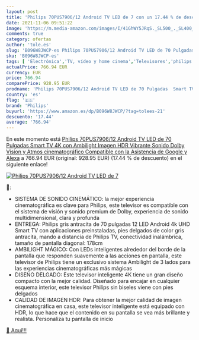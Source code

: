 ```yaml
---
layout: post
title: 'Philips 70PUS7906/12 Android TV LED de 7 con un 17.44 % de descuento'
date: 2021-11-06 09:51:22
image: 'https://m.media-amazon.com/images/I/41GhWY5JRqS._SL500_._SL400_.jpg'
comments: true
category: ofertas
author: 'tole.es'
slug: 'B096W8JWCP-es Philips 70PUS7906/12 Android TV LED de 70 Pulgadas Smart...'
sku: 'B096W8JWCP-es'
tags: [ 'Electrónica','TV, vídeo y home cinema','Televisores','philips','smart','tv', ]
actualPrice: 766.94 EUR
currency: EUR
price: 766.94
comparePrice: 928.95 EUR
prodname: 'Philips 70PUS7906/12 Android TV LED de 70 Pulgadas  Smart TV 4K con Ambilight  Imagen HDR Vibrante  Sonido Dolby Vision y Atmos cinematográfico  Compatible con la Asistencia de Google y Alexa'
country: 'es'
flag: '🇪🇸'
brand: 'Philips'
buyurl: 'https://www.amazon.es/dp/B096W8JWCP/?tag=tolees-21'
descuento: '17.44'
average: '766.94'
---
```


En este momento está [Philips 70PUS7906/12 Android TV LED de 70 Pulgadas  Smart TV 4K con Ambilight  Imagen HDR Vibrante  Sonido Dolby Vision y Atmos cinematográfico  Compatible con la Asistencia de Google y Alexa](https://www.amazon.es/dp/B096W8JWCP/?tag=tolees-21) a 766.94 EUR (original: 928.95 EUR) (17.44 %  de descuento) en el siguiente enlace!

[![Philips 70PUS7906/12 Android TV LED de 7](https://m.media-amazon.com/images/I/41GhWY5JRqS._SL500_._SL400_.jpg)](https://www.amazon.es/dp/B096W8JWCP/?tag=tolees-21)

🔎:

- SISTEMA DE SONIDO CINEMÁTICO: la mejor experiencia cinematográfica es clave para Philips, este televisor es compatible con el sistema de visión y sonido premium de Dolby, experiencia de sonido multidimensional, clara y profunda
- ENTREGA: Philips gris antracita de 70 pulgadas 12 LED Android 4k UHD Smart TV con aplicaciones preinstaladas, pies delgados de color gris antracita, mando a distancia de Philips TV, conectividad inalámbrica, tamaño de pantalla diagonal: 178cm
- AMBILIGHT MÁGICO: Con LEDs inteligentes alrededor del borde de la pantalla que responden suavemente a las acciones en pantalla, este televisor de Philips tiene un exclusivo sistema Ambilight de 3 lados para las experiencias cinematográficas más mágicas
- DISEÑO DELGADO: Este televisor inteligente 4K tiene un gran diseño compacto con la mejor calidad. Diseñado para encajar en cualquier esquema interior, este televisor Philips sin biseles viene con pies delgados
- CALIDAD DE IMAGEN HDR: Para obtener la mejor calidad de imagen cinematográfica en casa, este televisor inteligente está equipado con HDR, lo que hace que el contenido en su pantalla se vea más brillante y realista. Personaliza tu pantalla de inicio

[🛒 Aquí!!!](https://www.amazon.es/dp/B096W8JWCP/?tag=tolees-21)
